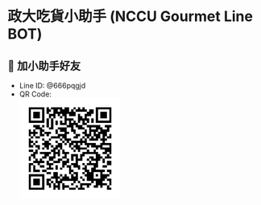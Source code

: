 # 政大吃貨小助手 (NCCU Gourmet Line BOT)

## 📱 加小助手好友

- Line ID: @666pqgjd
- QR Code: <br><img src="imgs/qrcode.png" width="200" height="200">
